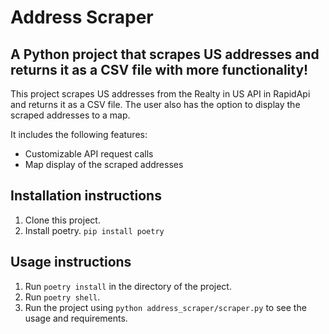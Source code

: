 # Address Scraper


## A Python project that scrapes US addresses and returns it as a CSV file with more functionality!

This project scrapes US addresses from the Realty in US API in RapidApi and returns it as a CSV file. The user also has the option to display the scraped addresses to a map.

It includes the following features:
- Customizable API request calls
- Map display of the scraped addresses

## Installation instructions
1. Clone this project.
2. Install poetry.  ``` pip install poetry ```

## Usage instructions
1. Run ``` poetry install ``` in the directory of the project.
2. Run ``` poetry shell ```.
3. Run the project using ``` python address_scraper/scraper.py ``` to see the usage and requirements.